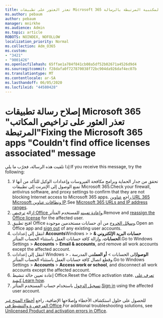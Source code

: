 ```yaml
---
title: تعذر العثور على تطبيقات Microsoft 365 للوصول إلى التراخيص المكتبية المرتبطة بالرسالة
ms.author: pebaum
author: pebaum
manager: mnirkhe
ms.audience: Admin
ms.topic: article
ROBOTS: NOINDEX, NOFOLLOW
localization_priority: Normal
ms.collection: Adm_O365
ms.custom:
- "3421"
- "9001426"
ms.openlocfilehash: 65ffae1a784f841cb08a5df52b02671a4526d9d4
ms.sourcegitcommit: f28dafa0f727870038f72bc904da926daf4ec07b
ms.translationtype: MT
ms.contentlocale: ar-SA
ms.lasthandoff: 06/05/2020
ms.locfileid: "44580428"
---
```

# <a name="fixing-the-microsoft-365-apps-couldnt-find-office-licenses-associated-message"></a><span data-ttu-id="8fb88-102">إصلاح رسالة تطبيقات Microsoft 365 "تعذر العثور على تراخيص المكاتب المرتبطة"</span><span class="sxs-lookup"><span data-stu-id="8fb88-102">Fixing the Microsoft 365 apps "Couldn't find office licenses associated" message</span></span>

<span data-ttu-id="8fb88-103">إذا تلقيت هذه الرسالة، فجرّب ما يلي:</span><span class="sxs-lookup"><span data-stu-id="8fb88-103">If you receive this message, try the following:</span></span>

1. <span data-ttu-id="8fb88-104">تحقق من جدار الحماية وبرامج مكافحة الفيروسات وإعدادات الوكيل للتأكد من أنها لا تمنع الوصول إلى الإنترنت إلى تطبيقات Microsoft 365.</span><span class="sxs-lookup"><span data-stu-id="8fb88-104">Check your firewall, antivirus software, and proxy settings to confirm that they are not blocking Internet access to Microsoft 365 apps.</span></span> <span data-ttu-id="8fb88-105">راجع [عناوين URL 365 Microsoft ونطاقات عناوين IP](https://docs.microsoft.com/office365/enterprise/urls-and-ip-address-ranges).</span><span class="sxs-lookup"><span data-stu-id="8fb88-105">See [Microsoft 365 URLs and IP address ranges](https://docs.microsoft.com/office365/enterprise/urls-and-ip-address-ranges).</span></span>
2. <span data-ttu-id="8fb88-106">إزالة [ترخيص Office وإعادة تعيينه](https://docs.microsoft.com/microsoft-365/admin/manage/assign-licenses-to-users) للمستخدم المتأثر.</span><span class="sxs-lookup"><span data-stu-id="8fb88-106">Remove and [reassign the Office license](https://docs.microsoft.com/microsoft-365/admin/manage/assign-licenses-to-users) for the affected user.</span></span> 
3. <span data-ttu-id="8fb88-107">افتح تطبيق Office [وسجّل الخروج](https://support.office.com/article/5a20dc11-47e9-4b6f-945d-478cb6d92071) من أي حسابات مستخدمين موجودة.</span><span class="sxs-lookup"><span data-stu-id="8fb88-107">Open an Office app and [sign out](https://support.office.com/article/5a20dc11-47e9-4b6f-945d-478cb6d92071) of any existing user accounts.</span></span>
4. <span data-ttu-id="8fb88-108">انتقل إلى إعدادات **Accounts**Windows >  >  **حسابات البريد الإلكتروني & الحسابات**، وإزالة كافة حسابات العمل باستثناء الحساب المتأثر.</span><span class="sxs-lookup"><span data-stu-id="8fb88-108">Go to Windows Settings > **Accounts** > **Email & accounts**, and remove all work accounts except the affected account.</span></span>
5. <span data-ttu-id="8fb88-109">انتقل إلى إعدادات Windows > **الوصول**إلى الحسابات  >  **أو العمل**في المدرسة ، وقطع اتصال كافة حسابات العمل باستثناء الحساب المتأثر.</span><span class="sxs-lookup"><span data-stu-id="8fb88-109">Go to Windows Settings > **Accounts** > **Access work or school**, and disconnect all work accounts except the affected account.</span></span>
6. <span data-ttu-id="8fb88-110">إعادة تعيين حالة تنشيط Office.</span><span class="sxs-lookup"><span data-stu-id="8fb88-110">Reset the Office activation state.</span></span> <span data-ttu-id="8fb88-111">[تعرف على كيفية](https://docs.microsoft.com/office365/troubleshoot/activation/reset-office-365-proplus-activation-state).</span><span class="sxs-lookup"><span data-stu-id="8fb88-111">[Learn how](https://docs.microsoft.com/office365/troubleshoot/activation/reset-office-365-proplus-activation-state).</span></span>
7. <span data-ttu-id="8fb88-112">[تسجيل الدخول](https://support.office.com/article/628ea040-f265-49de-b986-be09c3ebf8a9) باستخدام حساب المستخدم المتأثر.</span><span class="sxs-lookup"><span data-stu-id="8fb88-112">[Sign in](https://support.office.com/article/628ea040-f265-49de-b986-be09c3ebf8a9) using the affected user account.</span></span>

<span data-ttu-id="8fb88-113">للحصول على حلول استكشاف الأخطاء وإصلاحها الإضافية، راجع [أخطاء المنتج غير المرخص ة والتنشيط في Office](https://support.office.com/Article/0d23d3c0-c19c-4b2f-9845-5344fedc4380).</span><span class="sxs-lookup"><span data-stu-id="8fb88-113">For additional troubleshooting solutions, see [Unlicensed Product and activation errors in Office](https://support.office.com/Article/0d23d3c0-c19c-4b2f-9845-5344fedc4380).</span></span>